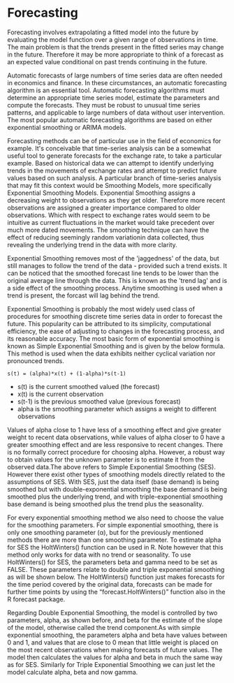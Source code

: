 Forecasting
===========

Forecasting involves extrapolating a fitted model into the future by evaluating the model function over a given range of 
observations in time. The main problem is that the trends present in the fitted series may change in the future. Therefore it
may be more appropriate to think of a forecast as an expected value conditional on past trends continuing in the future.

Automatic forecasts of large numbers of time series data are often needed in economics and finance. In these circumstances, an automatic forecasting algorithm is an essential tool. Automatic forecasting algorithms must determine an appropriate time series model, estimate the parameters and compute the forecasts. They must be robust to unusual time series patterns, and applicable to large numbers of data without user intervention. The most popular automatic forecasting algorithms are based on either exponential smoothing or ARIMA models.

Forecasting methods can be of particular use in the field of economics for example. It's conceivable that time-series analysis
can be a somewhat useful tool to generate forecasts for the exchange rate, to take a particular example. Based on historical data we can attempt to identify underlying trends in the movements of exchange rates and attempt to predict future values based on such analysis. A particular branch of time-series analysis that may fit this context would be Smoothing Models, more specifically Exponential Smoothing Models. Exponential Smoothing assigns a decreasing weight to observations as they get older. Therefore more recent observations are assigned a greater importance compared to older observations. Which with respect to exchange rates would seem to be intuitive as current fluctuations in the market would take precedent over much more dated movements. The smoothing technique can have the effect of reducing seemingly random variationin data collected, thus revealing the underlying trend in the data with more clarity.

Exponential Smoothing removes most of the 'jaggedness' of the data, but still manages to follow the trend of the data - provided such a trend exists. It can be noticed that the smoothed forecast line tends to be lower than the original average line through the data. This is known as the 'trend lag' and is a side effect of the smoothing process. Anytime smoothing is used when a trend is present, the forcast will lag behind the trend.

Exponential Smoothing is probably the most widely used class of procedures for smoothing discrete time series data in order to forecast the future. This popularity can be attributed to its simplicity, computational efficiency, the ease of adjusting to changes in the forecasting process, and its reasonable accuracy. The most basic form of exponential smoothing is known as Simple Exponential Smoothing and is given by the below formula. This method is used when the data exhibits neither cyclical variation nor pronounced trends.

```
s(t) = (alpha)*x(t) + (1-alpha)*s(t-1)
```
* s(t) is the current smoothed valued (the forecast)
* x(t) is the current observation
* s(t-1) is the previous smoothed value (previous forecast)
* alpha is the smoothing parameter which assigns a weight to different observations

Values of alpha close to 1 have less of a smoothing effect and give greater weight to recent data observations, while values of alpha
closer to 0 have a greater smoothing effect and are less responsive to recent changes. There is no formally correct procedure for
choosing alpha. However, a robust way to obtain values for the unknown parameter is to estimate it from the observed data.The above refers to Simple Exponential Smoothing (SES). However there exist other types of smoothing models directly related to the
assumptions of SES. With SES, just the data itself (base demand) is being smoothed but with double-exponential smoothing the base
demand is being smoothed plus the underlying trend, and with triple-exponential smoothing base demand is being smoothed plus the trend
plus the seasonality.

For every exponential smoothing method we also need to choose the value for the smoothing parameters. For simple exponential smoothing, there is only one smoothing parameter (α), but for the previously mentioned methods there are more than one smoothing parameter. To estimate alpha for SES the HoltWinters() function can be used in R. Note however that this method only works for data with no trend or seasonality. To use HoltWinters() for SES, the parameters beta and gamma need to be set as FALSE. These parameters relate to double and triple exponential smoothing as will be shown below. The HoltWinters() function just makes forecasts for the time period covered by the original data, forecasts can be made for further time points by using the “forecast.HoltWinters()” function also in the R forecast package.

Regarding Double Exponential Smoothing, the model is controlled by two parameters, alpha, as shown before, and beta for the estimate of the slope of the model, otherwise called the trend component.As with simple exponential smoothing, the parameters alpha and beta have values between 0 and 1, and values that are close to 0 mean that little weight is placed on the most recent observations when making forecasts of future values. The model then calculates the values for alpha and beta in much the same way as for SES. Similarly for Triple Exponential Smoothing we can just let the model calculate alpha, beta and now gamma.
